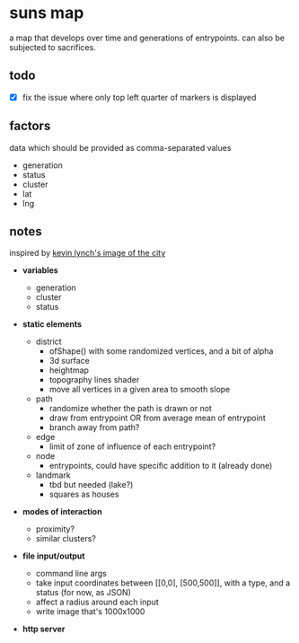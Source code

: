 # suns map

a map that develops over time and generations of entrypoints. can also be subjected to sacrifices.

## todo

- [x] fix the issue where only top left quarter of markers is displayed

## factors

data which should be provided as comma-separated values
- generation
- status
- cluster
- lat
- lng

## notes

inspired by [kevin lynch's image of the city](https://en.wikipedia.org/wiki/The_Image_of_the_City)

- __variables__
    - generation
    - cluster
    - status

- __static elements__
    - district
        - ofShape() with some randomized vertices, and a bit of alpha
        - 3d surface
        - heightmap
        - topography lines shader
        - move all vertices in a given area to smooth slope
    - path
        - randomize whether the path is drawn or not
        - draw from entrypoint OR from average mean of entrypoint
        - branch away from path?
    - edge
        - limit of zone of influence of each entrypoint?
    - node
        - entrypoints, could have specific addition to it (already done)
    - landmark
        - tbd but needed (lake?)
        - squares as houses
        
- __modes of interaction__
    - proximity?
    - similar clusters?
        
        
- __file input/output__
    - command line args
    - take input coordinates between [[0,0], [500,500]], with a type, and a status (for now, as JSON)
    - affect a radius around each input
    - write image that's 1000x1000

- __http server__
